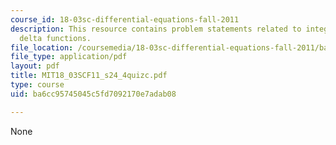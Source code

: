 ```yaml
---
course_id: 18-03sc-differential-equations-fall-2011
description: This resource contains problem statements related to integration with
  delta functions.
file_location: /coursemedia/18-03sc-differential-equations-fall-2011/ba6cc95745045c5fd7092170e7adab08_MIT18_03SCF11_s24_4quizc.pdf
file_type: application/pdf
layout: pdf
title: MIT18_03SCF11_s24_4quizc.pdf
type: course
uid: ba6cc95745045c5fd7092170e7adab08

---
```

None